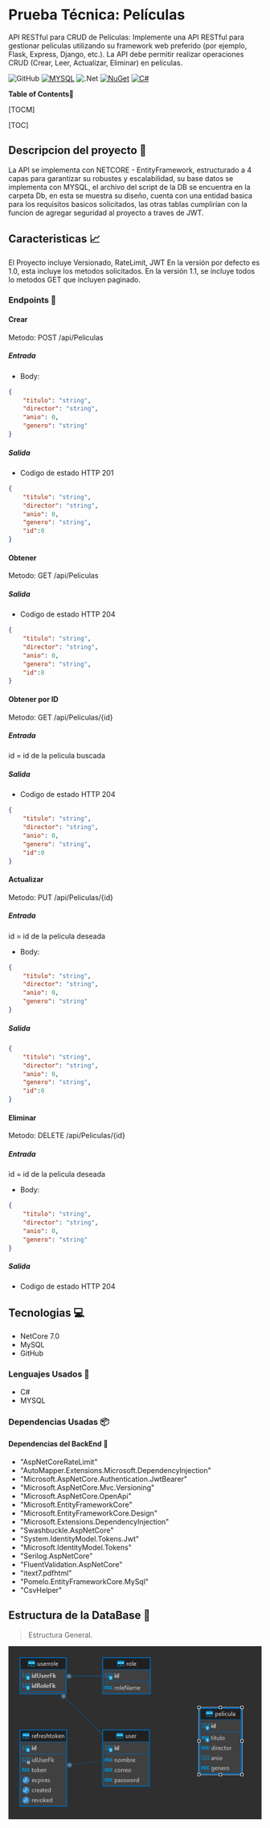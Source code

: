 # Prueba Técnica: Películas

API RESTful para CRUD de Películas:
Implemente una API RESTful para gestionar películas utilizando su framework web preferido
(por ejemplo, Flask, Express, Django, etc.). La API debe permitir realizar operaciones CRUD
(Crear, Leer, Actualizar, Eliminar) en películas.


![GitHub](https://img.shields.io/badge/github-%23121011.svg?style=for-the-badge&logo=github&logoColor=white)
[![MYSQL](https://img.shields.io/badge/MySQL-005C84?style=for-the-badge&logo=mysql&logoColor=white)](https://www.mysql.com/)
![.Net](https://img.shields.io/badge/.NET-5C2D91?style=for-the-badge&logo=.net&logoColor=white)
[![NuGet](https://badgen.net/badge/icon/nuget?icon=nuget&label)](https://https://nuget.org/)
[![C#](https://img.shields.io/badge/C%23-239120?style=for-the-badge&logo=c-sharp&logoColor=white)](https://learn.microsoft.com/es-es/dotnet/csharp/)



**Table of Contents**📑

[TOCM]

[TOC]

## Descripcion del proyecto 🌟

La API se implementa con NETCORE - EntityFramework, estructurado a 4 capas para garantizar su robustes y escalabilidad, su base datos se implementa con MYSQL, el archivo del script de la DB se encuentra en la carpeta Db, en esta se muestra su diseño, cuenta con una entidad basica para los requisitos basicos solicitados, las otras tablas cumplirían con la funcion de agregar seguridad al proyecto a traves de JWT.


## Caracteristicas 📈

El Proyecto incluye Versionado, RateLimit, JWT
En la versión por defecto es 1.0, esta incluye los metodos solicitados.
En la versión 1.1, se incluye todos lo metodos GET que incluyen paginado.

### Endpoints 🔗

#### Crear
Metodo: POST
/api/Peliculas

##### Entrada
- Body:
```json 
{
    "titulo": "string",
    "director": "string",
    "anio": 0,
    "genero": "string"
}
```
##### Salida

- Codigo de estado HTTP 201

```json 
{
    "titulo": "string",
    "director": "string",
    "anio": 0,
    "genero": "string",
    "id":0
}
```

#### Obtener

Metodo: GET
/api/Peliculas

##### Salida

- Codigo de estado HTTP 204

```json 
{
    "titulo": "string",
    "director": "string",
    "anio": 0,
    "genero": "string",
    "id":0
}
```

#### Obtener por ID

Metodo: GET
/api/Peliculas/{id}

##### Entrada
id = id de la pelicula buscada

##### Salida

- Codigo de estado HTTP 204

```json 
{
    "titulo": "string",
    "director": "string",
    "anio": 0,
    "genero": "string",
    "id":0
}
```

#### Actualizar

Metodo: PUT
/api/Peliculas/{id}

##### Entrada
id = id de la pelicula deseada
- Body:
```json 
{
    "titulo": "string",
    "director": "string",
    "anio": 0,
    "genero": "string"
}
```

##### Salida
```json 
{
    "titulo": "string",
    "director": "string",
    "anio": 0,
    "genero": "string",
    "id":0
}
```

#### Eliminar

Metodo: DELETE
/api/Peliculas/{id}

##### Entrada
id = id de la pelicula deseada
- Body:
```json 
{
    "titulo": "string",
    "director": "string",
    "anio": 0,
    "genero": "string"
}
```
##### Salida

- Codigo de estado HTTP 204

## Tecnologias 💻

-   NetCore 7.0
-   MySQL
-   GitHub

### Lenguajes Usados 💬

-   C#
-   MYSQL

### Dependencias Usadas 📦


#### Dependencias del BackEnd 🔧
-   "AspNetCoreRateLimit"
-   "AutoMapper.Extensions.Microsoft.DependencyInjection"
-   "Microsoft.AspNetCore.Authentication.JwtBearer"
-   "Microsoft.AspNetCore.Mvc.Versioning"
-   "Microsoft.AspNetCore.OpenApi"
-   "Microsoft.EntityFrameworkCore"
-   "Microsoft.EntityFrameworkCore.Design"
-   "Microsoft.Extensions.DependencyInjection"
-   "Swashbuckle.AspNetCore"
-   "System.IdentityModel.Tokens.Jwt"
-   "Microsoft.IdentityModel.Tokens"
-   "Serilog.AspNetCore"
-   "FluentValidation.AspNetCore"
-   "itext7.pdfhtml"
-   "Pomelo.EntityFrameworkCore.MySql"
-   "CsvHelper"

## Estructura de la DataBase 🧱

> Estructura General.

![](./Db/ScreenShoot.png)